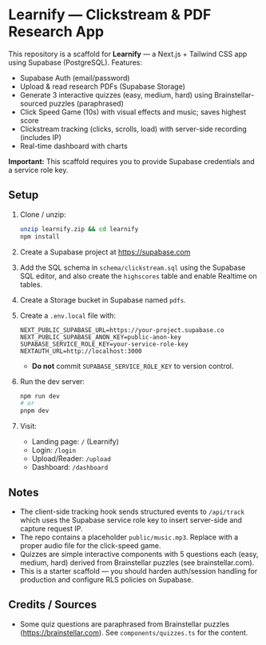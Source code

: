 # Learnify — Clickstream & PDF Research App

This repository is a scaffold for **Learnify** — a Next.js + Tailwind CSS app using Supabase (PostgreSQL).
Features:
- Supabase Auth (email/password)
- Upload & read research PDFs (Supabase Storage)
- Generate 3 interactive quizzes (easy, medium, hard) using Brainstellar-sourced puzzles (paraphrased)
- Click Speed Game (10s) with visual effects and music; saves highest score
- Clickstream tracking (clicks, scrolls, load) with server-side recording (includes IP)
- Real-time dashboard with charts

**Important:** This scaffold requires you to provide Supabase credentials and a service role key.

## Setup

1. Clone / unzip:
   ```bash
   unzip learnify.zip && cd learnify
   npm install
   ```

2. Create a Supabase project at https://supabase.com

3. Add the SQL schema in `schema/clickstream.sql` using the Supabase SQL editor, and also create the `highscores` table and enable Realtime on tables.

4. Create a Storage bucket in Supabase named `pdfs`.

5. Create a `.env.local` file with:
   ```
   NEXT_PUBLIC_SUPABASE_URL=https://your-project.supabase.co
   NEXT_PUBLIC_SUPABASE_ANON_KEY=public-anon-key
   SUPABASE_SERVICE_ROLE_KEY=your-service-role-key
   NEXTAUTH_URL=http://localhost:3000
   ```

   - **Do not** commit `SUPABASE_SERVICE_ROLE_KEY` to version control.

6. Run the dev server:
   ```bash
   npm run dev
   # or
   pnpm dev
   ```

7. Visit:
   - Landing page: `/` (Learnify)
   - Login: `/login`
   - Upload/Reader: `/upload`
   - Dashboard: `/dashboard`

## Notes

- The client-side tracking hook sends structured events to `/api/track` which uses the Supabase service role key to insert server-side and capture request IP.
- The repo contains a placeholder `public/music.mp3`. Replace with a proper audio file for the click-speed game.
- Quizzes are simple interactive components with 5 questions each (easy, medium, hard) derived from Brainstellar puzzles (see brainstellar.com).
- This is a starter scaffold — you should harden auth/session handling for production and configure RLS policies on Supabase.

## Credits / Sources
- Some quiz questions are paraphrased from Brainstellar puzzles (https://brainstellar.com). See `components/quizzes.ts` for the content.

